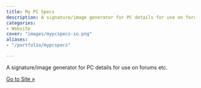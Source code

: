 ```yaml
---
title: My PC Specs
description: A signature/image generator for PC details for use on forums etc.
categories:
- Website
cover: "images/mypcspecs-io.png"
aliases: 
- "/portfolio/mypcspecs"

---
```

A signature/image generator for PC details for use on forums etc.

[Go to Site &raquo;](https://mypcspecs.io)
